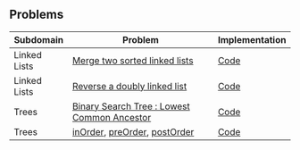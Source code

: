 

## Problems
| Subdomain | Problem | Implementation |
| --- | --- | --- |
| Linked Lists | [Merge two sorted linked lists](https://www.hackerrank.com/challenges/merge-two-sorted-linked-lists/problem) | [Code](https://github.com/Toygarr/data-structures/blob/main/HackerRank/mergeLists.c) |
| Linked Lists | [Reverse a doubly linked list](https://www.hackerrank.com/challenges/reverse-a-doubly-linked-list/problem) | [Code](https://github.com/Toygarr/data-structures/blob/main/HackerRank/reverseList.c) |
| Trees | [Binary Search Tree : Lowest Common Ancestor](https://www.hackerrank.com/challenges/binary-search-tree-lowest-common-ancestor/problem) | [Code](https://github.com/Toygarr/data-structures/blob/main/HackerRank/commonAncestor.c) |
| Trees | [inOrder](https://www.hackerrank.com/challenges/tree-inorder-traversal/problem), [preOrder](https://www.hackerrank.com/challenges/tree-preorder-traversal/problem), [postOrder](https://www.hackerrank.com/challenges/tree-postorder-traversal/problem?isFullScreen=true) | [Code](https://github.com/Toygarr/data-structures/blob/main/HackerRank/traverse.c) |
